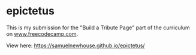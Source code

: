 # epictetus
This is my submission for the "Build a Tribute Page" part of the curriculum on www.freecodecamp.com.

View here: https://samuelnewhouse.github.io/epictetus/
